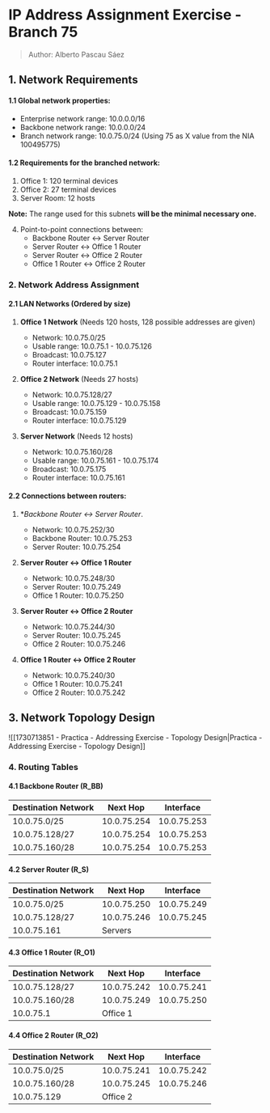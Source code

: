 # IP Address Assignment Exercise - Branch 75
> Author: Alberto Pascau Sáez
## 1. Network Requirements

#### 1.1 Global network properties:
- Enterprise network range: 10.0.0.0/16
- Backbone network range: 10.0.0.0/24
- Branch network range: 10.0.75.0/24 (Using 75 as X value from the NIA 100495775)

#### 1.2 Requirements for the branched network:
1. Office 1: 120 terminal devices
2. Office 2: 27 terminal devices
3. Server Room: 12 hosts
   
**Note:** The range used for this subnets **will be the minimal necessary one.**

4. Point-to-point connections between:
   - Backbone Router ↔ Server Router
   - Server Router ↔ Office 1 Router
   - Server Router ↔ Office 2 Router
   - Office 1 Router ↔ Office 2 Router

### 2. Network Address Assignment

#### 2.1 LAN Networks (Ordered by size)

1. **Office 1 Network** (Needs 120 hosts, 128 possible addresses are given)
   - Network: 10.0.75.0/25
   - Usable range: 10.0.75.1 - 10.0.75.126
   - Broadcast: 10.0.75.127
   - Router interface: 10.0.75.1

2. **Office 2 Network** (Needs 27 hosts)
   - Network: 10.0.75.128/27
   - Usable range: 10.0.75.129 - 10.0.75.158
   - Broadcast: 10.0.75.159
   - Router interface: 10.0.75.129

3. **Server Network** (Needs 12 hosts)
   - Network: 10.0.75.160/28
   - Usable range: 10.0.75.161 - 10.0.75.174
   - Broadcast: 10.0.75.175
   - Router interface: 10.0.75.161

#### 2.2 Connections between routers:

1. **Backbone Router $\leftrightarrow$ Server Router*. 
   - Network: 10.0.75.252/30
   - Backbone Router: 10.0.75.253
   - Server Router: 10.0.75.254

3. **Server Router $\leftrightarrow$ Office 1 Router**
   - Network: 10.0.75.248/30
   - Server Router: 10.0.75.249
   - Office 1 Router: 10.0.75.250

4. **Server Router $\leftrightarrow$ Office 2 Router**
   - Network: 10.0.75.244/30
   - Server Router: 10.0.75.245
   - Office 2 Router: 10.0.75.246

5. **Office 1 Router $\leftrightarrow$ Office 2 Router**
   - Network: 10.0.75.240/30
   - Office 1 Router: 10.0.75.241
   - Office 2 Router: 10.0.75.242


## 3. Network Topology Design

![[1730713851 - Practica - Addressing Exercise - Topology Design|Practica - Addressing Exercise - Topology Design]]


### 4. Routing Tables

#### 4.1 Backbone Router (R_BB)

| Destination Network | Next Hop    | Interface   |
| ------------------- | ----------- | ----------- |
| 10.0.75.0/25        | 10.0.75.254 | 10.0.75.253 |
| 10.0.75.128/27      | 10.0.75.254 | 10.0.75.253 |
| 10.0.75.160/28      | 10.0.75.254 | 10.0.75.253 |

#### 4.2 Server Router (R_S)

| Destination Network | Next Hop    | Interface   |
| ------------------- | ----------- | ----------- |
| 10.0.75.0/25        | 10.0.75.250 | 10.0.75.249 |
| 10.0.75.128/27      | 10.0.75.246 | 10.0.75.245 |
| 10.0.75.161         | Servers     |             |

#### 4.3 Office 1 Router (R_O1)

| Destination Network | Next Hop    | Interface   |
| ------------------- | ----------- | ----------- |
| 10.0.75.128/27      | 10.0.75.242 | 10.0.75.241 |
| 10.0.75.160/28      | 10.0.75.249 | 10.0.75.250 |
| 10.0.75.1           | Office 1    |             |


#### 4.4 Office 2 Router (R_O2)

| Destination Network | Next Hop    | Interface   |
| ------------------- | ----------- | ----------- |
| 10.0.75.0/25        | 10.0.75.241 | 10.0.75.242 |
| 10.0.75.160/28      | 10.0.75.245 | 10.0.75.246 |
| 10.0.75.129         | Office 2    |             |

